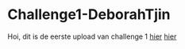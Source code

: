 # Challenge1-DeborahTjin

Hoi, dit is de eerste upload van challenge 1 [hier](https://github.com/debbieeey/Challenge1-DeborahTjin)
[hier](https://debbieeey.github.io/Challenge1-DeborahTjin/)
